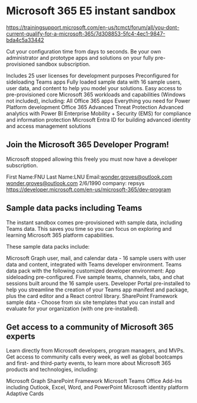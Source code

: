 # Microsoft 365 E5 instant sandbox

https://trainingsupport.microsoft.com/en-us/tcmct/forum/all/you-dont-current-qualify-for-a-microsoft-365/7d308853-5fc4-4ec1-9847-bda4c5a33442

Cut your configuration time from days to seconds. Be your own administrator and prototype apps and solutions on your fully pre-provisioned sandbox subscription.

Includes 25 user licenses for development purposes
Preconfigured for sideloading Teams apps
Fully loaded sample data with 16 sample users, user data, and content to help you model your solutions.
Easy access to pre-provisioned core Microsoft 365 workloads and capabilities (Windows not included), including:
All Office 365 apps
Everything you need for Power Platform development
Office 365 Advanced Threat Protection
Advanced analytics with Power BI
Enterprise Mobility + Security (EMS) for compliance and information protection
Microsoft Entra ID for building advanced identity and access management solutions


## Join the Microsoft 365 Developer Program!
Microsoft stopped allowing this freely you must now have a developer subscription.

First Name:FNU
Last Name:LNU
Email:wonder.groves@outlook.com
wonder.groves@outlook.com
2/6/1990
company: repsys
https://developer.microsoft.com/en-us/microsoft-365/dev-program

## Sample data packs including Teams

The instant sandbox comes pre-provisioned with sample data, including Teams data. This saves you time so you can focus on exploring and learning Microsoft 365 platform capabilities.

These sample data packs include:

Microsoft Graph user, mail, and calendar data - 16 sample users with user data and content, integrated with Teams developer environment.
Teams data pack with the following customized developer environment:
App sideloading pre-configured.
Five sample teams, channels, tabs, and chat sessions built around the 16 sample users.
Developer Portal pre-installed to help you streamline the creation of your Teams app manifest and package, plus the card editor and a React control library.
SharePoint Framework sample data - Choose from six site templates that you can install and evaluate for your organization (with one pre-installed).

## Get access to a community of Microsoft 365 experts

Learn directly from Microsoft developers, program managers, and MVPs. Get access to community calls every week, as well as global bootcamps and first- and third-party events, to learn more about Microsoft 365 products and technologies, including:

Microsoft Graph
SharePoint Framework
Microsoft Teams
Office Add-Ins including Outlook, Excel, Word, and PowerPoint
Microsoft identity platform
Adaptive Cards
